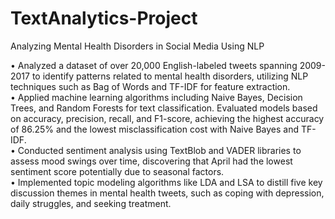 # TextAnalytics-Project
Analyzing Mental Health Disorders in Social Media Using NLP

•	Analyzed a dataset of over 20,000 English-labeled tweets spanning 2009-2017 to identify patterns related to mental health disorders, utilizing NLP techniques such as Bag of Words and TF-IDF for feature extraction.  
•	Applied machine learning algorithms including Naive Bayes, Decision Trees, and Random Forests for text classification. Evaluated models based on accuracy, precision, recall, and F1-score, achieving the highest accuracy of 86.25% and the lowest misclassification cost with Naive Bayes and TF-IDF.  
•	Conducted sentiment analysis using TextBlob and VADER libraries to assess mood swings over time, discovering that April had the lowest sentiment score potentially due to seasonal factors.  
•	Implemented topic modeling algorithms like LDA and LSA to distill five key discussion themes in mental health tweets, such as coping with depression, daily struggles, and seeking treatment.
